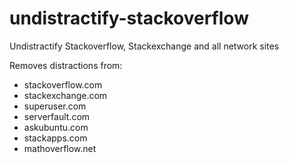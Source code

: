 # undistractify-stackoverflow
Undistractify Stackoverflow, Stackexchange and all network sites


Removes distractions from:
- stackoverflow.com
- stackexchange.com
- superuser.com
- serverfault.com
- askubuntu.com
- stackapps.com
- mathoverflow.net

